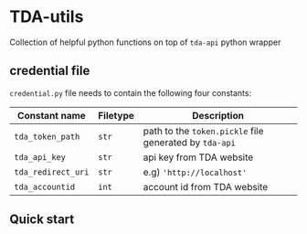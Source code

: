 # TDA-utils
Collection of helpful python functions on top of `tda-api` python wrapper

## credential file
`credential.py` file needs to contain the following four constants:

| Constant name | Filetype  | Description |
| ------------  | -------   | ----------- |
| `tda_token_path`  | `str` | path to the `token.pickle` file generated by `tda-api`|
| `tda_api_key` |   `str`   | api key from TDA website
| `tda_redirect_uri` | `str` | e.g) `'http://localhost'`
| `tda_accountid`   | `int` | account id from TDA website


## Quick start
